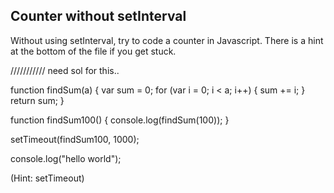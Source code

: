 ## Counter without setInterval

Without using setInterval, try to code a counter in Javascript. There is a hint at the bottom of the file if you get stuck.

/////////// need sol for this..


function findSum(a) {
  var sum = 0;
  for (var i = 0; i < a; i++) {
    sum += i;
  }
  return sum;
}

function findSum100() {
  console.log(findSum(100));
}

setTimeout(findSum100, 1000);

console.log("hello world");






































































(Hint: setTimeout)